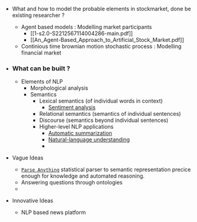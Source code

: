 * What and how to model the probable elements in stockmarket, done be existing researcher ?
	* Agent based models : Modelling market participants
		* [[1-s2.0-S2212567114004286-main.pdf]]
		* [[An_Agent-Based_Approach_to_Artificial_Stock_Market.pdf]]
	* Continious time brownian motion stochastic process : Modelling financial market








* ### What can be built ?
	* Elements of NLP
		* Morphological analysis
		* Semantics
			* Lexical semantics (of individual words in context)
				* [Sentiment analysis](https://en.wikipedia.org/wiki/Sentiment_analysis "Sentiment analysis")
			* Relational semantics (semantics of individual sentences)
			* Discourse (semantics beyond individual sentences)
			* Higher-level NLP applications
				* [Automatic summarization](https://en.wikipedia.org/wiki/Automatic_summarization "Automatic summarization")
				* [Natural-language understanding](https://en.wikipedia.org/wiki/Natural-language_understanding "Natural-language understanding")
				* 

* Vague Ideas
	* [`Parse Anything`](https://nlp.stanford.edu/projects/nlkr/) statistical parser to semantic representation precice enough for knowledge and automated reasoning.
	* Answering questions through ontologies
	* 




* Innovative Ideas
	* NLP based news platform


